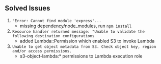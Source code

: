 ## Solved Issues

1. `"Error: Cannot find module 'express'...`
   - missing dependency/node_modules, run `npm install`
1. `Resource handler returned message: "Unable to validate the following destination configurations`
   - added Lambda::Permission which enabled S3 to invoke Lambda
1. `Unable to get object metadata from S3. Check object key, region and/or access permissions.`
   - s3-object-lambda:\* permissions to Lambda execution role
